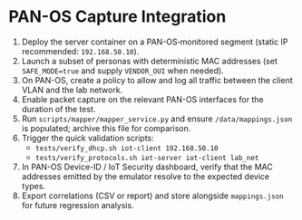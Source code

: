 # PAN-OS Capture Integration

1. Deploy the server container on a PAN-OS‑monitored segment (static IP recommended: `192.168.50.10`).
2. Launch a subset of personas with deterministic MAC addresses (set `SAFE_MODE=true` and supply `VENDOR_OUI` when needed).
3. On PAN-OS, create a policy to allow and log all traffic between the client VLAN and the lab network.
4. Enable packet capture on the relevant PAN-OS interfaces for the duration of the test.
5. Run `scripts/mapper/mapper_service.py` and ensure `/data/mappings.json` is populated; archive this file for comparison.
6. Trigger the quick validation scripts:
   - `tests/verify_dhcp.sh iot-client 192.168.50.10`
   - `tests/verify_protocols.sh iot-server iot-client lab_net`
7. In PAN-OS Device-ID / IoT Security dashboard, verify that the MAC addresses emitted by the emulator resolve to the expected device types.
8. Export correlations (CSV or report) and store alongside `mappings.json` for future regression analysis.
